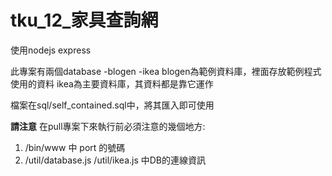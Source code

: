 # tku_12_家具查詢網
使用nodejs express

此專案有兩個database
-blogen
-ikea
blogen為範例資料庫，裡面存放範例程式使用的資料
ikea為主要資料庫，其資料都是靠它運作

檔案在sql/self_contained.sql中，將其匯入即可使用

**請注意**
在pull專案下來執行前必須注意的幾個地方:
1. /bin/www 中 port 的號碼
2. /util/database.js /util/ikea.js 中DB的連線資訊
